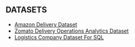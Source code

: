 ## DATASETS

- [Amazon Delivery Dataset](https://www.kaggle.com/datasets/sujalsuthar/amazon-delivery-dataset)
- [Zomato Delivery Operations Analytics Dataset](https://www.kaggle.com/datasets/saurabhbadole/zomato-delivery-operations-analytics-dataset)
- [Logistics Company Dataset For SQL](https://www.kaggle.com/datasets/aashokaacharya/logistics-company-dataset-for-sql?select=employee_manages_shipment.csv)
